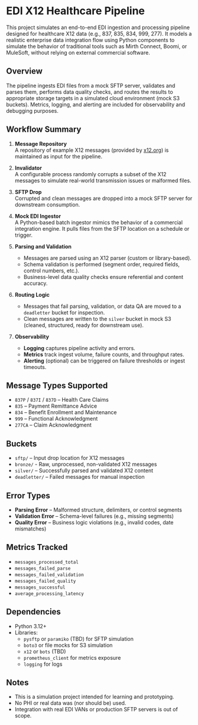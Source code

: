 # EDI X12 Healthcare Pipeline

This project simulates an end-to-end EDI ingestion and processing pipeline designed for healthcare X12 data (e.g., 837, 835, 834, 999, 277). It models a realistic enterprise data integration flow using Python components to simulate the behavior of traditional tools such as Mirth Connect, Boomi, or MuleSoft, without relying on external commercial software.

## Overview

The pipeline ingests EDI files from a mock SFTP server, validates and parses them, performs data quality checks, and routes the results to appropriate storage targets in a simulated cloud environment (mock S3 buckets). Metrics, logging, and alerting are included for observability and debugging purposes.

## Workflow Summary

1. **Message Repository**  
   A repository of example X12 messages (provided by [x12.org](https://x12.org/examples)) is maintained as input for the pipeline.

2. **Invalidator**  
   A configurable process randomly corrupts a subset of the X12 messages to simulate real-world transmission issues or malformed files.

3. **SFTP Drop**  
   Corrupted and clean messages are dropped into a mock SFTP server for downstream consumption.

4. **Mock EDI Ingestor**  
   A Python-based batch ingestor mimics the behavior of a commercial integration engine. It pulls files from the SFTP location on a schedule or trigger.

5. **Parsing and Validation**  
   - Messages are parsed using an X12 parser (custom or library-based).
   - Schema validation is performed (segment order, required fields, control numbers, etc.).
   - Business-level data quality checks ensure referential and content accuracy.

6. **Routing Logic**  
   - Messages that fail parsing, validation, or data QA are moved to a `deadletter` bucket for inspection.
   - Clean messages are written to the `silver` bucket in mock S3 (cleaned, structured, ready for downstream use).

7. **Observability**
   - **Logging** captures pipeline activity and errors.
   - **Metrics** track ingest volume, failure counts, and throughput rates.
   - **Alerting** (optional) can be triggered on failure thresholds or ingest timeouts.

## Message Types Supported

- `837P` / `837I` / `837D` – Health Care Claims
- `835` – Payment Remittance Advice
- `834` – Benefit Enrollment and Maintenance
- `999` – Functional Acknowledgment
- `277CA` – Claim Acknowledgment

## Buckets

- `sftp/` – Input drop location for X12 messages
- `bronze/` - Raw, unprocessed, non-validated X12 messages
- `silver/` – Successfully parsed and validated X12 content
- `deadletter/` – Failed messages for manual inspection

## Error Types

- **Parsing Error** – Malformed structure, delimiters, or control segments
- **Validation Error** – Schema-level failures (e.g., missing segments)
- **Quality Error** – Business logic violations (e.g., invalid codes, date mismatches)

## Metrics Tracked

- `messages_processed_total`
- `messages_failed_parse`
- `messages_failed_validation`
- `messages_failed_quality`
- `messages_successful`
- `average_processing_latency`

## Dependencies

- Python 3.12+
- Libraries:
  - `pysftp` or `paramiko` (TBD) for SFTP simulation
  - `boto3` or file mocks for S3 simulation
  - `x12` or `bots` (TBD)
  - `prometheus_client` for metrics exposure
  - `logging` for logs

## Notes

- This is a simulation project intended for learning and prototyping.
- No PHI or real data was (nor should be) used.
- Integration with real EDI VANs or production SFTP servers is out of scope.
